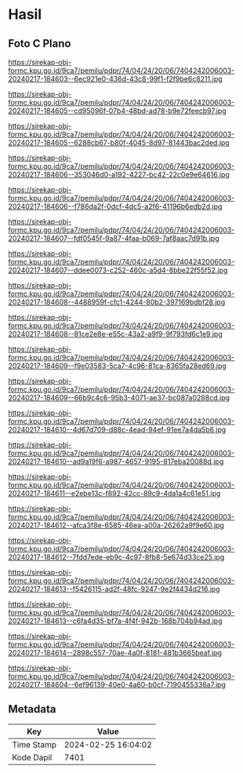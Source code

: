 # Hasil

## Foto C Plano

https://sirekap-obj-formc.kpu.go.id/9ca7/pemilu/pdpr/74/04/24/20/06/7404242006003-20240217-184603--6ec921e0-436d-43c8-99f1-f2f9be6c8211.jpg

https://sirekap-obj-formc.kpu.go.id/9ca7/pemilu/pdpr/74/04/24/20/06/7404242006003-20240217-184605--cd95096f-07b4-48bd-ad78-b9e72feecb97.jpg

https://sirekap-obj-formc.kpu.go.id/9ca7/pemilu/pdpr/74/04/24/20/06/7404242006003-20240217-184605--6288cb67-b80f-4045-8d97-81443bac2ded.jpg

https://sirekap-obj-formc.kpu.go.id/9ca7/pemilu/pdpr/74/04/24/20/06/7404242006003-20240217-184606--353046d0-a192-4227-bc42-22c0e9e64616.jpg

https://sirekap-obj-formc.kpu.go.id/9ca7/pemilu/pdpr/74/04/24/20/06/7404242006003-20240217-184606--f786da2f-0dcf-4dc5-a2f6-41196b6edb2d.jpg

https://sirekap-obj-formc.kpu.go.id/9ca7/pemilu/pdpr/74/04/24/20/06/7404242006003-20240217-184607--fdf0545f-9a87-4faa-b069-7af8aac7d91b.jpg

https://sirekap-obj-formc.kpu.go.id/9ca7/pemilu/pdpr/74/04/24/20/06/7404242006003-20240217-184607--ddee0073-c252-460c-a5d4-8bbe22f55f52.jpg

https://sirekap-obj-formc.kpu.go.id/9ca7/pemilu/pdpr/74/04/24/20/06/7404242006003-20240217-184608--4488959f-cfc1-4244-80b2-397169bdbf28.jpg

https://sirekap-obj-formc.kpu.go.id/9ca7/pemilu/pdpr/74/04/24/20/06/7404242006003-20240217-184608--81ce2e8e-e55c-43a2-a9f9-9f793fd6c1e9.jpg

https://sirekap-obj-formc.kpu.go.id/9ca7/pemilu/pdpr/74/04/24/20/06/7404242006003-20240217-184609--f9e03583-5ca7-4c96-81ca-8365fa28ed69.jpg

https://sirekap-obj-formc.kpu.go.id/9ca7/pemilu/pdpr/74/04/24/20/06/7404242006003-20240217-184609--66b9c4c6-95b3-4071-ae37-bc087a0288cd.jpg

https://sirekap-obj-formc.kpu.go.id/9ca7/pemilu/pdpr/74/04/24/20/06/7404242006003-20240217-184610--4d67d709-d88c-4ead-94ef-91ee7a4da5b6.jpg

https://sirekap-obj-formc.kpu.go.id/9ca7/pemilu/pdpr/74/04/24/20/06/7404242006003-20240217-184610--ad9a19f6-a987-4657-9195-817eba20088d.jpg

https://sirekap-obj-formc.kpu.go.id/9ca7/pemilu/pdpr/74/04/24/20/06/7404242006003-20240217-184611--e2ebe13c-f892-42cc-89c9-4da1a4c61e51.jpg

https://sirekap-obj-formc.kpu.go.id/9ca7/pemilu/pdpr/74/04/24/20/06/7404242006003-20240217-184612--afca3f8e-6585-46ea-a00a-26262a9f9e60.jpg

https://sirekap-obj-formc.kpu.go.id/9ca7/pemilu/pdpr/74/04/24/20/06/7404242006003-20240217-184612--7fdd7ede-eb9c-4c97-8fb8-5e674d33ce25.jpg

https://sirekap-obj-formc.kpu.go.id/9ca7/pemilu/pdpr/74/04/24/20/06/7404242006003-20240217-184613--f5426115-ad2f-48fc-9247-9e2f4434d216.jpg

https://sirekap-obj-formc.kpu.go.id/9ca7/pemilu/pdpr/74/04/24/20/06/7404242006003-20240217-184613--c6fa4d35-bf7a-4f4f-942b-168b704b94ad.jpg

https://sirekap-obj-formc.kpu.go.id/9ca7/pemilu/pdpr/74/04/24/20/06/7404242006003-20240217-184614--2898c557-70ae-4a0f-8181-481b3665beaf.jpg

https://sirekap-obj-formc.kpu.go.id/9ca7/pemilu/pdpr/74/04/24/20/06/7404242006003-20240217-184604--6ef96139-40e0-4a60-b0cf-7190455336a7.jpg


## Metadata

| Key        | Value               |
| ---------- | ------------------- |
| Time Stamp | 2024-02-25 16:04:02 |
| Kode Dapil | 7401                |



